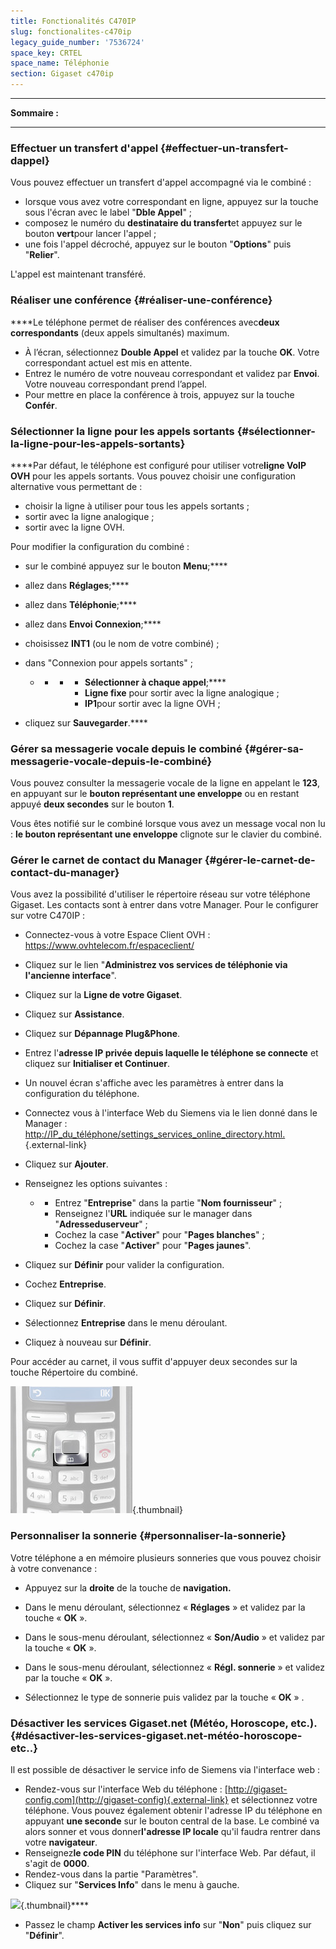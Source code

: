 ```yaml
---
title: Fonctionalités C470IP
slug: fonctionalites-c470ip
legacy_guide_number: '7536724'
space_key: CRTEL
space_name: Téléphonie
section: Gigaset c470ip
---
```


------------------------------------------------------------------------

**Sommaire :**

------------------------------------------------------------------------

### Effectuer un transfert d'appel {#effectuer-un-transfert-dappel}

Vous pouvez effectuer un transfert d'appel accompagné via le combiné :

-   lorsque vous avez votre correspondant en ligne, appuyez sur la touche sous l'écran avec le label "**Dble Appel**" ;
-   composez le numéro du **destinataire du transfert**et appuyez sur le bouton **vert**pour lancer l'appel ;
-   une fois l'appel décroché, appuyez sur le bouton "**Options**" puis "**Relier**".

L'appel est maintenant transféré.

### **Réaliser une conférence** {#réaliser-une-conférence}

****Le téléphone permet de réaliser des conférences avec**deux correspondants** (deux appels simultanés) maximum.

-   À l’écran, sélectionnez **Double Appel** et validez par la touche **OK**. Votre correspondant actuel est mis en attente.
-   Entrez le numéro de votre nouveau correspondant et validez par **Envoi**. Votre nouveau correspondant prend l’appel.
-   Pour mettre en place la conférence à trois, appuyez sur la touche **Confér**.

### **Sélectionner la ligne pour les appels sortants** {#sélectionner-la-ligne-pour-les-appels-sortants}

****Par défaut, le téléphone est configuré pour utiliser votre**ligne VoIP OVH** pour les appels sortants. Vous pouvez choisir une configuration alternative vous permettant de :

-   choisir la ligne à utiliser pour tous les appels sortants ;
-   sortir avec la ligne analogique ;
-   sortir avec la ligne OVH.

Pour modifier la configuration du combiné :

-   sur le combiné appuyez sur le bouton **Menu**;****
-   allez dans **Réglages**;****
-   allez dans **Téléphonie**;****
-   allez dans **Envoi Connexion**;****
-   choisissez **INT1** (ou le nom de votre combiné) ;
-   dans "Connexion pour appels sortants" ;
    -   -   -   -   **Sélectionner à chaque appel**;****
                -   **Ligne fixe** pour sortir avec la ligne analogique ;
                -   **IP1**pour sortir avec la ligne OVH ;

-   cliquez sur **Sauvegarder**.****

### Gérer sa messagerie vocale depuis le combiné {#gérer-sa-messagerie-vocale-depuis-le-combiné}

Vous pouvez consulter la messagerie vocale de la ligne en appelant le **123**, en appuyant sur le **bouton représentant une enveloppe** ou en restant appuyé **deux secondes** sur le bouton **1**.

Vous êtes notifié sur le combiné lorsque vous avez un message vocal non lu : **le bouton représentant une enveloppe** clignote sur le clavier du combiné.

### Gérer le carnet de contact du Manager {#gérer-le-carnet-de-contact-du-manager}

Vous avez la possibilité d'utiliser le répertoire réseau sur votre téléphone Gigaset. Les contacts sont à entrer dans votre Manager. Pour le configurer sur votre C470IP :

-   Connectez-vous à votre Espace Client OVH : <https://www.ovhtelecom.fr/espaceclient/>
-   Cliquez sur le lien "**Administrez vos services de téléphonie via l'ancienne interface**".
-   Cliquez sur la **Ligne de votre Gigaset**.
-   Cliquez sur **Assistance**.
-   Cliquez sur **Dépannage Plug&Phone**.
-   Entrez l'**adresse IP privée depuis laquelle le téléphone se connecte** et cliquez sur **Initialiser et Continuer**.
-   Un nouvel écran s'affiche avec les paramètres à entrer dans la configuration du téléphone.
-   Connectez vous à l'interface Web du Siemens via le lien donné dans le Manager : [http://IP\_du\_téléphone/settings\_services\_online\_directory.html.](http://IP_du_t%C3%A9l%C3%A9phone/settings_services_online_directory.html.){.external-link}
-   Cliquez sur **Ajouter**.
-   Renseignez les options suivantes :
    -   -   Entrez "**Entreprise**" dans la partie "**Nom fournisseur**" ;
        -   Renseignez l'**URL** indiquée sur le manager dans "**Adresseduserveur**" ;
        -   Cochez la case "**Activer**" pour "**Pages blanches**" ;
        -   Cochez la case "**Activer**" pour "**Pages jaunes**".

-   Cliquez sur **Définir** pour valider la configuration.
-   Cochez **Entreprise**.
-   Cliquez sur **Définir**.
-   Sélectionnez **Entreprise** dans le menu déroulant.
-   Cliquez à nouveau sur **Définir**.

Pour accéder au carnet, il vous suffit d'appuyer deux secondes sur la touche Répertoire du combiné.

![](images/C470IP-Contact.jpg){.thumbnail}

### **Personnaliser la sonnerie** {#personnaliser-la-sonnerie}

Votre téléphone a en mémoire plusieurs sonneries que vous pouvez choisir à votre convenance :

-   Appuyez sur la **droite** de la touche de **navigation.**

<!-- -->

-   Dans le menu déroulant, sélectionnez « **Réglages** » et validez par la touche « **OK** ».

<!-- -->

-   Dans le sous-menu déroulant, sélectionnez « **Son/Audio** » et validez par la touche « **OK** ».

<!-- -->

-   Dans le sous-menu déroulant, sélectionnez « **Régl. sonnerie** » et validez par la touche « **OK** ».

<!-- -->

-   Sélectionnez le type de sonnerie puis validez par la touche « **OK** » .

### **Désactiver les services Gigaset.net (Météo, Horoscope, etc.).** {#désactiver-les-services-gigaset.net-météo-horoscope-etc..}

Il est possible de désactiver le service info de Siemens via l'interface web :

-   Rendez-vous sur l'interface Web du téléphone : [http://gigaset-config.com](http://gigaset-config){.external-link} et sélectionnez votre téléphone. Vous pouvez également obtenir l'adresse IP du téléphone en appuyant **une seconde** sur le bouton central de la base. Le combiné va alors sonner et vous donner**l'adresse IP locale** qu'il faudra rentrer dans votre **navigateur**.
-   Renseignez**le code PIN** du téléphone sur l'interface Web. Par défaut, il s'agit de **0000**.
-   Rendez-vous dans la partie "Paramètres".
-   Cliquez sur "**Services Info**" dans le menu à gauche.

![](images/2015-03-09-153304_170x178_scrot.png){.thumbnail}****

-   Passez le champ **Activer les services info** sur "**Non**" puis cliquez sur "**Définir**".

